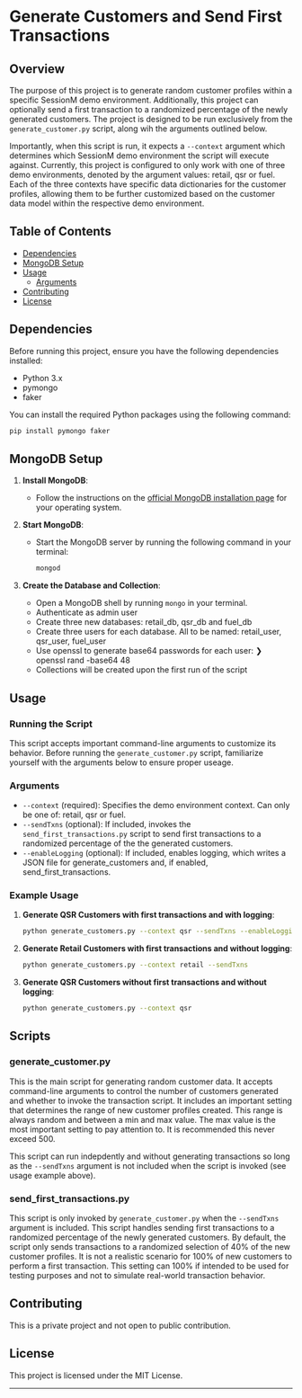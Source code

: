# Generate Customers and Send First Transactions

## Overview

The purpose of this project is to generate random customer profiles within a specific SessionM demo environment. Additionally, this project can optionally send a first transaction to a randomized percentage of the newly generated customers. The project is designed to be run exclusively from the `generate_customer.py` script, along wih the arguments outlined below.

Importantly, when this script is run, it expects a `--context` argument which determines which SessionM demo environment the script will execute against. Currently, this project is configured to only work with one of three demo environments, denoted by the argument values: retail, qsr or fuel. Each of the three contexts have specific data dictionaries for the customer profiles, allowing them to be further customized based on the customer data model within the respective demo environment.

## Table of Contents

- [Dependencies](#dependencies)
- [MongoDB Setup](#mongodb-setup)
- [Usage](#usage)
  - [Arguments](#arguments)
- [Contributing](#contributing)
- [License](#license)

## Dependencies

Before running this project, ensure you have the following dependencies installed:

- Python 3.x
- pymongo
- faker

You can install the required Python packages using the following command:

```sh
pip install pymongo faker
```

## MongoDB Setup

1. **Install MongoDB**:
   - Follow the instructions on the [official MongoDB installation page](https://docs.mongodb.com/manual/installation/) for your operating system.

2. **Start MongoDB**:
   - Start the MongoDB server by running the following command in your terminal:

     ```sh
     mongod
     ```

3. **Create the Database and Collection**:
   - Open a MongoDB shell by running `mongo` in your terminal.
   - Authenticate as admin user
   - Create three new databases: retail_db, qsr_db and fuel_db
   - Create three users for each database. All to be named: retail_user, qsr_user, fuel_user
   - Use openssl to generate base64 passwords for each user: ❯ openssl rand -base64 48
   - Collections will be created upon the first run of the script

## Usage

### Running the Script

This script accepts important command-line arguments to customize its behavior. Before running the `generate_customer.py` script, familiarize yourself with the arguments below to ensure proper useage.

### Arguments

- `--context` (required): Specifies the demo environment context. Can only be one of: retail, qsr or fuel.
- `--sendTxns` (optional): If included, invokes the `send_first_transactions.py` script to send first transactions to a randomized percentage of the the generated customers.
- `--enableLogging` (optional): If included, enables logging, which writes a JSON file for generate_customers and, if enabled, send_first_transactions.

### Example Usage

1. **Generate QSR Customers with first transactions and with logging**:

   ```sh
   python generate_customers.py --context qsr --sendTxns --enableLogging
   ```

2. **Generate Retail Customers with first transactions and without logging**:

   ```sh
   python generate_customers.py --context retail --sendTxns
   ```

3. **Generate QSR Customers without first transactions and without logging**:

   ```sh
   python generate_customers.py --context qsr
   ```

## Scripts

### generate_customer.py

This is the main script for generating random customer data. It accepts command-line arguments to control the number of customers generated and whether to invoke the transaction script. It includes an important setting that determines the range of new customer profiles created. This range is always random and between a min and max value. The max value is the most important setting to pay attention to. It is recommended this never exceed 500.

This script can run indepdently and without generating transactions so long as the `--sendTxns` argument is not included when the script is invoked (see usage example above).

### send_first_transactions.py

This script is only invoked by `generate_customer.py` when the `--sendTxns` argument is included. This script handles sending first transactions to a randomized percentage of the newly generated customers. By default, the script only sends transactions to a randomized selection of 40% of the new customer profiles. It is not a realistic scenario for 100% of new customers to perform a first transaction. This setting can 100% if intended to be used for testing purposes and not to simulate real-world transaction behavior.

## Contributing

This is a private project and not open to public contribution.

## License

This project is licensed under the MIT License.

---